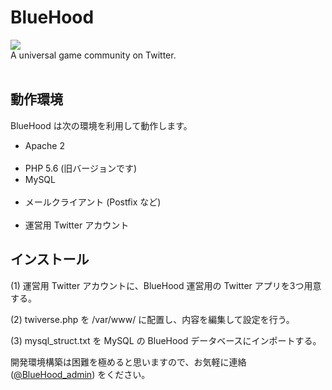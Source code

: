 # BlueHood
<img src="https://github.com/blue-hood/main/blob/master/img/twiverse/default.png"><br>
A universal game community on Twitter. <br>
<br>

## 動作環境
BlueHood は次の環境を利用して動作します。
<ul>
  <li>Apache 2</li>
  <li>PHP 5.6 (旧バージョンです)</li>
  <li>MySQL</li>
  <li>メールクライアント (Postfix など)</li>
  <li>運営用 Twitter アカウント</li>
</ul>

## インストール
<p>(1) 運営用 Twitter アカウントに、BlueHood 運営用の Twitter アプリを3つ用意する。</p>
<p>(2) twiverse.php を /var/www/ に配置し、内容を編集して設定を行う。</p>
<p>(3) mysql_struct.txt を MySQL の BlueHood データベースにインポートする。</p>

開発環境構築は困難を極めると思いますので、お気軽に連絡 (<a href="https://twitter.com/BlueHood_admin">@BlueHood_admin</a>) をください。
